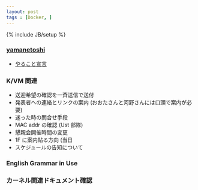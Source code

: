 ```yaml
---
layout: post
tags : [Docker, ]
---
```

{% include JB/setup %}

### [yamanetoshi](https://yamanetoshi.github.io/)

* [やること宣言](https://github.com/OkinawaDevOps/okinawadevops.github.com/issues/70)

### K/VM 関連

- 送迎希望の確認を一斉送信で送付
- 発表者への連絡とリンクの案内 (おおたさんと河野さんには口頭で案内が必要)
- 迷った時の問合せ手段
- MAC addr の確認 (Ust 部隊)
- 懇親会開催時間の変更
- 1F に案内貼る方向 (当日
- スケジュールの告知について

### English Grammar in Use

### カーネル関連ドキュメント確認
